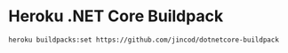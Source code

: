 # Heroku .NET Core Buildpack

```
heroku buildpacks:set https://github.com/jincod/dotnetcore-buildpack
```